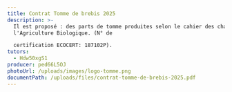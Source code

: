 ```yaml
---
title: Contrat Tomme de brebis 2025
description: >-
  Il est proposé : des parts de tomme produites selon le cahier des charges de
  l'Agriculture Biologique. (N° de

  certification ECOCERT: 187102P).
tutors:
  - Hdw50xgS1
producer: ped66L5OJ
photoUrl: /uploads/images/logo-tomme.png
documentPath: /uploads/files/contrat-tomme-de-brebis-2025.pdf
---
```

